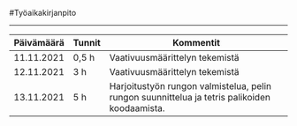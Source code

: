 
#Työaikakirjanpito

------



| Päivämäärä    | Tunnit        | Kommentit                              |
| ------------- | ------------- | ----------------------------------------|
| 11.11.2021    | 0,5 h         |    Vaativuusmäärittelyn tekemistä       |
| 12.11.2021    | 3 h           |    Vaativuusmäärittelyn tekemistä       |
| 13.11.2021    | 5 h           |    Harjoitustyön rungon valmistelua, pelin rungon suunnittelua ja tetris palikoiden koodaamista. |